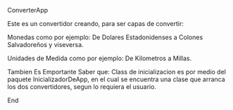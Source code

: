 ConverterApp

Este es un convertidor creando, para ser capas de convertir:

Monedas como por ejemplo:
De Dolares Estadonidenses a Colones Salvadoreños y viseversa.

Unidades de Medida como por ejemplo:
De Kilometros a Millas.

Tambien Es Emportante Saber que:
Class de inicializacion es por medio del paquete InicializadorDeApp, en el cual se encuentra una clase que arranca los dos convertidores, segun lo requiera el usuario.

End
